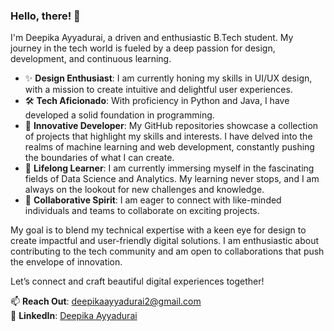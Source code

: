 ### Hello, there! 👋

I'm Deepika Ayyadurai, a driven and enthusiastic B.Tech student. My journey in the tech world is fueled by a deep passion for design, development, and continuous learning.

- ✨ **Design Enthusiast**: I am currently honing my skills in UI/UX design, with a mission to create intuitive and delightful user experiences. 
- 🛠 **Tech Aficionado**: With proficiency in Python and Java, I have developed a solid foundation in programming. 
- 🔭 **Innovative Developer**: My GitHub repositories showcase a collection of projects that highlight my skills and interests. I have delved into the realms of machine learning and web development, constantly pushing the boundaries of what I can create.
- 🌱 **Lifelong Learner**: I am currently immersing myself in the fascinating fields of Data Science and Analytics. My learning never stops, and I am always on the lookout for new challenges and knowledge.
- 🤝 **Collaborative Spirit**: I am eager to connect with like-minded individuals and teams to collaborate on exciting projects.
  
My goal is to blend my technical expertise with a keen eye for design to create impactful and user-friendly digital solutions. 
I am enthusiastic about contributing to the tech community and am open to collaborations that push the envelope of innovation.

Let’s connect and craft beautiful digital experiences together!

📫 **Reach Out**: [deepikaayyadurai2@gmail.com](mailto:deepikaayyadurai2@gmail.com)  
🔗 **LinkedIn**: [Deepika Ayyadurai](https://www.linkedin.com/in/deepika-ayyadurai-6abaa2208?utm_source=share&utm_campaign=share_via&utm_content=profile&utm_medium=android_app )

